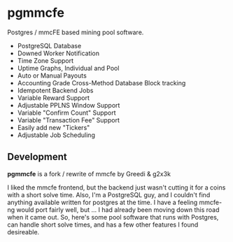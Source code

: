 pgmmcfe
=======

Postgres / mmcFE based mining pool software.

- PostgreSQL Database
- Downed Worker Notification
- Time Zone Support
- Uptime Graphs, Individual and Pool
- Auto or Manual Payouts
- Accounting Grade Cross-Method Database Block tracking
- Idempotent Backend Jobs
- Variable Reward Support
- Adjustable PPLNS Window Support
- Variable "Confirm Count" Support
- Variable "Transaction Fee" Support
- Easily add new "Tickers"
- Adjustable Job Scheduling

Development
-----------

**pgmmcfe** is a fork / rewrite of mmcfe by Greedi & g2x3k

I liked the mmcfe frontend, but the backend just wasn't cutting it for a coins with a short solve time. Also, I'm a PostgreSQL guy, and I couldn't find anything available written for postgres at the time. I have a feeling mmcfe-ng would port fairly well, but ... I had already been moving down this road when it came out. So, here's some pool software that runs with Postgres, can handle short solve times, and has a few other features I found desireable. 